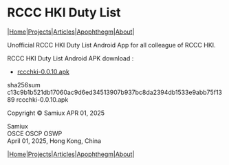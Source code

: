 # RCCC HKI Duty List 

|[Home](/README.md)|[Projects](/projects.md)|[Articles](/articles.md)|[Apophthegm](/apophthegm.md)|[About](/about.md)|

Unofficial RCCC HKI Duty List Android App for all colleague of RCCC HKI.

RCCC HKI Duty List Android APK download :  

- [rccchki-0.0.10.apk](https://cybersecurity-ninjas.com/.dl/rccchki-0.0.10.apk)    

sha256sum c13c9b1b521db17060ac9d6ed34513907b937bc8da2394db1533e9abb75f1389  rccchki-0.0.10.apk    

Copyright © Samiux APR 01, 2025    

Samiux    
OSCE  OSCP  OSWP    
April 01, 2025, Hong Kong, China    

|[Home](/README.md)|[Projects](/projects.md)|[Articles](/articles.md)|[Apophthegm](/apophthegm.md)|[About](/about.md)|
